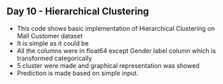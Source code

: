 ## Day 10 - Hierarchical Clustering
- This code shows basic implementation of Hierarchical Clustering on Mall Customer dataset
- It is simple as it could be
- All the columns were in float64 except Gender label column which is transformed categorically
- 5 cluster were made and graphical representation was showed
- Prediction is made based on simple input.